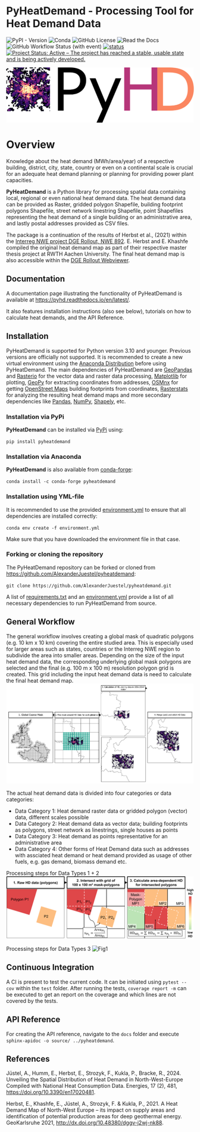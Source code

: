 # PyHeatDemand - Processing Tool for Heat Demand Data

![PyPI - Version](https://img.shields.io/pypi/v/pyheatdemand)
![Conda](https://img.shields.io/conda/v/conda-forge/pyheatdemand)
![GitHub License](https://img.shields.io/github/license/AlexanderJuestel/pyheatdemand)
![Read the Docs](https://img.shields.io/readthedocs/pyhd)
![GitHub Workflow Status (with event)](https://img.shields.io/github/actions/workflow/status/AlexanderJuestel/pyheatdemand/workflow.yml)
[![status](https://joss.theoj.org/papers/05971e44bad3a2bc8f0bdbebc4013515/status.svg)](https://joss.theoj.org/papers/05971e44bad3a2bc8f0bdbebc4013515)
[![Project Status: Active – The project has reached a stable, usable state and is being actively developed.](https://www.repostatus.org/badges/latest/active.svg)](https://www.repostatus.org/#active)



![Fig1](docs/images/PyHD_Logo_long.png)

<a name="overview"></a>
# Overview 
Knowledge about the heat demand (MWh/area/year) of a respective building, district, city, state, country or even on a 
continental scale is crucial for an adequate heat demand planning or planning for providing power plant capacities.

**PyHeatDemand** is a Python library for processing spatial data containing local, regional or even national heat demand 
data. The heat demand data can be provided as Raster, gridded polygon Shapefile, building footprint polygons Shapefile, 
street network linestring Shapefile, point Shapefiles representing the heat demand of a single building or an 
administrative area, and lastly postal addresses provided as CSV files.  

The package is a continuation of the results of Herbst et al., (2021) within the 
[Interreg NWE project DGE Rollout, NWE 892](http://www.nweurope.eu/DGE-Rollout). E. Herbst and E. Khashfe compiled the 
original heat demand map as part of their respective master thesis project at RWTH Aachen University. The final heat 
demand map is also accessible within the [DGE Rollout Webviewer](https://data.geus.dk/egdi/?mapname=dgerolloutwebtool#baslay=baseMapGEUS&extent=39620,-1581250,8465360,8046630&layers=dge_heat_final).


## Documentation
A documentation page illustrating the functionality of PyHeatDemand is available at https://pyhd.readthedocs.io/en/latest/. 

It also features installation instructions (also see below), tutorials on how to calculate heat demands, and the API Reference. 

<a name="installation"></a>
## Installation  

PyHeatDemand is supported for Python version 3.10 and younger. Previous versions are officially not supported.
It is recommended to create a new virtual environment using the [Anaconda Distribution](https://www.anaconda.com/download) before using PyHeatDemand.
The main dependencies of PyHeatDemand are [GeoPandas](https://geopandas.org/en/stable/>) and [Rasterio](https://rasterio.readthedocs.io/en/stable/) for the vector data and raster data processing, [Matplotlib](https://matplotlib.org/) for plotting,
[GeoPy](https://geopy.readthedocs.io/en/stable/) for extracting coordinates from addresses, [OSMnx](https://osmnx.readthedocs.io/en/stable/) for getting [OpenStreet Maps](https://www.openstreetmap.org/#map=6/51.330/10.453) building footprints from coordinates,
[Rasterstats](https://pythonhosted.org/rasterstats/) for analyzing the resulting heat demand maps and more secondary dependencies like [Pandas](https://pandas.pydata.org/), [NumPy](https://numpy.org/), [Shapely](https://shapely.readthedocs.io/en/stable/manual.html), etc.


### Installation via PyPi 

**PyHeatDemand** can be installed via [PyPi](https://pypi.org/) using:

`pip install pyheatdemand`

### Installation via Anaconda 

**PyHeatDemand** is also available from [conda-forge](https://conda-forge.org/):

`conda install -c conda-forge pyheatdemand`

### Installation using YML-file

It is recommended to use the provided [environment.yml](https://github.com/AlexanderJuestel/pyheatdemand/blob/main/environment.yml) to ensure that all dependencies are installed correctly:

`conda env create -f environment.yml` 

Make sure that you have downloaded the environment file in that case.

### Forking or cloning the repository

The PyHeatDemand repository can be forked or cloned from https://github.com/AlexanderJuestel/pyheatdemand:

`git clone https://github.com/AlexanderJuestel/pyheatdemand.git`

A list of [requirements.txt](https://github.com/AlexanderJuestel/pyheatdemand/blob/main/requirements.txt) and an [environment.yml](https://github.com/AlexanderJuestel/pyheatdemand/blob/main/environment.yml) provide a list of all necessary dependencies to run PyHeatDemand from source.


<a name="workflow"></a>
## General Workflow

The general workflow involves creating a global mask of quadratic polygons (e.g. 10 km x 10 km) covering the entire 
studied area. This is especially used for larger areas such as states, countries or the Interreg NWE region to subdivide 
the area into smaller areas. Depending on the size of the input heat demand data, the corresponding underlying global 
mask polygons are selected and the final (e.g. 100 m x 100 m) resolution polygon grid is created. This grid including 
the input heat demand data is need to calculate the final heat demand map. 
![Fig1](docs/images/fig1.png)

The actual heat demand data is divided into four categories or data categories:
* Data Category 1: Heat demand raster data or gridded polygon (vector) data, different scales possible
* Data Category 2: Heat demand data as vector data; building footprints as polygons, street network as linestrings, 
single houses as points
* Data Category 3: Heat demand as points representative for an administrative area
* Data Category 4: Other forms of Heat Demand data such as addresses with assciated heat demand or heat demand provided
as usage of other fuels, e.g. gas demand, biomass demand etc.

Processing steps for Data Types 1 + 2
![Fig1](docs/images/fig2.png)

Processing steps for Data Types 3
![Fig1](docs/images/fig3.png)

## Continuous Integration
A CI is present to test the current code. It can be initiated using `pytest --cov` within the `test` folder. After 
running the tests, `coverage report -m` can be executed to get an report on the coverage and which lines are not covered
by the tests.

## API Reference
For creating the API reference, navigate to the `docs` folder and execute `sphinx-apidoc -o source/ ../pyheatdemand`.

<a name="ref"></a>
## References

Jüstel, A., Humm, E., Herbst, E., Strozyk, F., Kukla, P., Bracke, R., 2024. Unveiling the Spatial Distribution of Heat 
Demand in North-West-Europe Compiled with National Heat Consumption Data. Energies, 17 (2), 481, 
https://doi.org/10.3390/en17020481. 

Herbst, E., Khashfe, E., Jüstel, A., Strozyk, F. & Kukla, P., 2021. A Heat Demand Map of North-West Europe – its impact 
on supply areas and identification of potential production areas for deep geothermal energy. GeoKarlsruhe 2021, 
http://dx.doi.org/10.48380/dggv-j2wj-nk88. 
